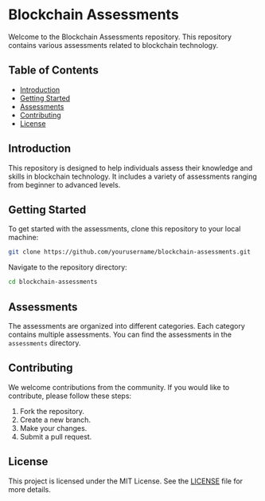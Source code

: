 <!-- @format -->

# Blockchain Assessments

Welcome to the Blockchain Assessments repository. This repository contains various assessments related to blockchain technology.

## Table of Contents

- [Introduction](#introduction)
- [Getting Started](#getting-started)
- [Assessments](#assessments)
- [Contributing](#contributing)
- [License](#license)

## Introduction

This repository is designed to help individuals assess their knowledge and skills in blockchain technology. It includes a variety of assessments ranging from beginner to advanced levels.

## Getting Started

To get started with the assessments, clone this repository to your local machine:

```bash
git clone https://github.com/yourusername/blockchain-assessments.git
```

Navigate to the repository directory:

```bash
cd blockchain-assessments
```

## Assessments

The assessments are organized into different categories. Each category contains multiple assessments. You can find the assessments in the `assessments` directory.

## Contributing

We welcome contributions from the community. If you would like to contribute, please follow these steps:

1. Fork the repository.
2. Create a new branch.
3. Make your changes.
4. Submit a pull request.

## License

This project is licensed under the MIT License. See the [LICENSE](LICENSE) file for more details.
